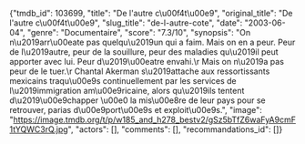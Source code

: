 {"tmdb_id": 103699, "title": "De l'autre c\u00f4t\u00e9", "original_title": "De l'autre c\u00f4t\u00e9", "slug_title": "de-l-autre-cote", "date": "2003-06-04", "genre": "Documentaire", "score": "7.3/10", "synopsis": "On n\u2019arr\u00eate pas quelqu\u2019un qui a faim. Mais on en a peur. Peur de l\u2019autre, peur de la souillure, peur des maladies qu\u2019il peut apporter avec lui. Peur d\u2019\u00eatre envahi.\r Mais on n\u2019a pas peur de le tuer.\r Chantal Akerman s\u2019attache aux ressortissants mexicains traqu\u00e9s continuellement par les services de l\u2019immigration am\u00e9ricaine, alors qu\u2019ils tentent d\u2019\u00e9chapper \u00e0 la mis\u00e8re de leur pays pour se retrouver, parias d\u00e9port\u00e9s et exploit\u00e9s.", "image": "https://image.tmdb.org/t/p/w185_and_h278_bestv2/gSz5bTfZ6waFyA9cmF1tYQWC3rQ.jpg", "actors": [], "comments": [], "recommandations_id": []}